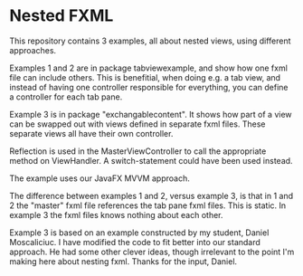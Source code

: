 # Nested FXML
This repository contains 3 examples, all about nested views, using different approaches.

Examples 1 and 2 are in package tabviewexample, and show how one fxml file can include others. This is benefitial, when doing e.g. a tab view, and instead of having one controller responsible for everything, you can define a controller for each tab pane.

Example 3 is in package "exchangablecontent". It shows how part of a view can be swapped out with views defined in separate fxml files. These separate views all have their own controller.

Reflection is used in the MasterViewController to call the appropriate method on ViewHandler. A switch-statement could have been used instead.

The example uses our JavaFX MVVM approach.

The difference between examples 1 and 2, versus example 3, is that in 1 and 2 the "master" fxml file references the tab pane fxml files. This is static.
In example 3 the fxml files knows nothing about each other.

Example 3 is based on an example constructed by my student, Daniel Moscaliciuc. I have modified the code to fit better into our standard approach. He had some other clever ideas, though irrelevant to the point I'm making here about nesting fxml. Thanks for the input, Daniel.